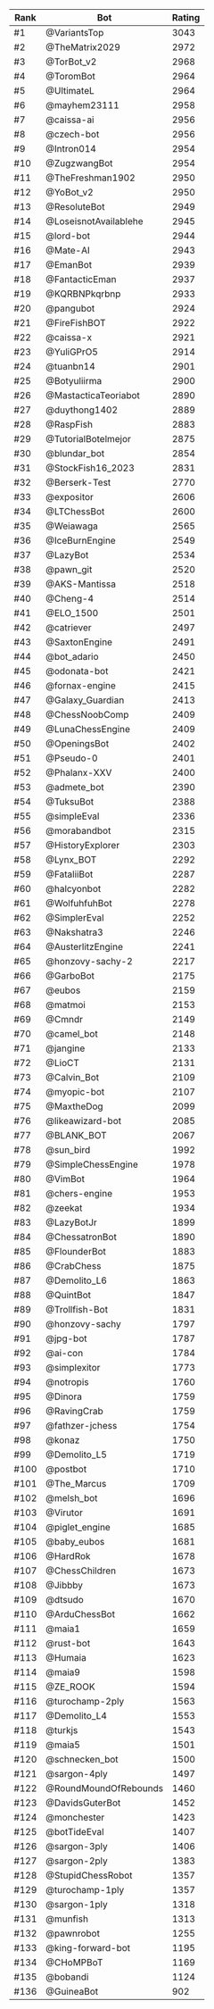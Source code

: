 Rank|Bot|Rating
---|---|---
#1|@VariantsTop|3043
#2|@TheMatrix2029|2972
#3|@TorBot_v2|2968
#4|@ToromBot|2964
#5|@UltimateL|2964
#6|@mayhem23111|2958
#7|@caissa-ai|2956
#8|@czech-bot|2956
#9|@Intron014|2954
#10|@ZugzwangBot|2954
#11|@TheFreshman1902|2950
#12|@YoBot_v2|2950
#13|@ResoluteBot|2949
#14|@LoseisnotAvailablehe|2945
#15|@lord-bot|2944
#16|@Mate-AI|2943
#17|@EmanBot|2939
#18|@FantacticEman|2937
#19|@KQRBNPkqrbnp|2933
#20|@pangubot|2924
#21|@FireFishBOT|2922
#22|@caissa-x|2921
#23|@YuliGPrO5|2914
#24|@tuanbn14|2901
#25|@Botyuliirma|2900
#26|@MastacticaTeoriabot|2890
#27|@duythong1402|2889
#28|@RaspFish|2883
#29|@TutorialBotelmejor|2875
#30|@blundar_bot|2854
#31|@StockFish16_2023|2831
#32|@Berserk-Test|2770
#33|@expositor|2606
#34|@LTChessBot|2600
#35|@Weiawaga|2565
#36|@IceBurnEngine|2549
#37|@LazyBot|2534
#38|@pawn_git|2520
#39|@AKS-Mantissa|2518
#40|@Cheng-4|2514
#41|@ELO_1500|2501
#42|@catriever|2497
#43|@SaxtonEngine|2491
#44|@bot_adario|2450
#45|@odonata-bot|2421
#46|@fornax-engine|2415
#47|@Galaxy_Guardian|2413
#48|@ChessNoobComp|2409
#49|@LunaChessEngine|2409
#50|@OpeningsBot|2402
#51|@Pseudo-0|2401
#52|@Phalanx-XXV|2400
#53|@admete_bot|2390
#54|@TuksuBot|2388
#55|@simpleEval|2336
#56|@morabandbot|2315
#57|@HistoryExplorer|2303
#58|@Lynx_BOT|2292
#59|@FataliiBot|2287
#60|@halcyonbot|2282
#61|@WolfuhfuhBot|2278
#62|@SimplerEval|2252
#63|@Nakshatra3|2246
#64|@AusterlitzEngine|2241
#65|@honzovy-sachy-2|2217
#66|@GarboBot|2175
#67|@eubos|2159
#68|@matmoi|2153
#69|@Cmndr|2149
#70|@camel_bot|2148
#71|@jangine|2133
#72|@LioCT|2131
#73|@Calvin_Bot|2109
#74|@myopic-bot|2107
#75|@MaxtheDog|2099
#76|@likeawizard-bot|2085
#77|@BLANK_BOT|2067
#78|@sun_bird|1992
#79|@SimpleChessEngine|1978
#80|@VimBot|1964
#81|@chers-engine|1953
#82|@zeekat|1934
#83|@LazyBotJr|1899
#84|@ChessatronBot|1890
#85|@FlounderBot|1883
#86|@CrabChess|1875
#87|@Demolito_L6|1863
#88|@QuintBot|1847
#89|@Trollfish-Bot|1831
#90|@honzovy-sachy|1797
#91|@jpg-bot|1787
#92|@ai-con|1784
#93|@simplexitor|1773
#94|@notropis|1760
#95|@Dinora|1759
#96|@RavingCrab|1759
#97|@fathzer-jchess|1754
#98|@konaz|1750
#99|@Demolito_L5|1719
#100|@postbot|1710
#101|@The_Marcus|1709
#102|@melsh_bot|1696
#103|@Virutor|1691
#104|@piglet_engine|1685
#105|@baby_eubos|1681
#106|@HardRok|1678
#107|@ChessChildren|1673
#108|@Jibbby|1673
#109|@dtsudo|1670
#110|@ArduChessBot|1662
#111|@maia1|1659
#112|@rust-bot|1643
#113|@Humaia|1623
#114|@maia9|1598
#115|@ZE_ROOK|1594
#116|@turochamp-2ply|1563
#117|@Demolito_L4|1553
#118|@turkjs|1543
#119|@maia5|1501
#120|@schnecken_bot|1500
#121|@sargon-4ply|1497
#122|@RoundMoundOfRebounds|1460
#123|@DavidsGuterBot|1452
#124|@monchester|1423
#125|@botTideEval|1407
#126|@sargon-3ply|1406
#127|@sargon-2ply|1383
#128|@StupidChessRobot|1357
#129|@turochamp-1ply|1357
#130|@sargon-1ply|1318
#131|@munfish|1313
#132|@pawnrobot|1255
#133|@king-forward-bot|1195
#134|@CHoMPBoT|1169
#135|@bobandi|1124
#136|@GuineaBot|902
